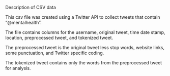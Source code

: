Description of CSV data

This csv file was created using a Twitter API to collect tweets that contain “@mentalhealth”. 

The file contains columns for the username, original tweet, time date stamp, location, preprocessed tweet, and tokenized tweet.  

The preprocessed tweet is the original tweet less stop words, website links, some punctuation, and Twitter specific coding. 

The tokenized tweet contains only the words from the preprocessed tweet for analysis.  
